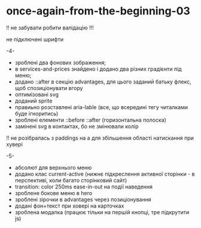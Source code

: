 # once-again-from-the-beginning-03

!! не забувати робити валідацію !!!

не підключені шрифти

-4-

- зроблені два фонових зображення;
- в services-and-prices знайдено і додано два різних градієнти під меню;
- додано ::after в секцію advantages, для цього заданий батьку флекс, щоб спозиціонувати вгору
- оптимізовані svg
- доданий sprite
- правиьно розставлені aria-lable (все, що всередині тегу читалками буде ігноритись)
- зроблені елементи ::before ::after (горизонтальна полоска)
- замінені svg в контактах, бо не змінювали колір

!! не розібралась з paddings на a для збільшення області натискання при хувері

-5-

- абсолют для верхнього меню
- додано клас current-active (нижнє підкреслення активної сторінки - в перспективі, коли багато сторінковий сайт)
- transition: color 250ms ease-in-out на події наведення
- зроблене бокове меню в hero
- зроблені зірочки в advantages через позиціонування
- додані фон+текст при ховері на карточках
- зроблена модалка (працює тільки на першій кнопці, тре підкрутити js)
